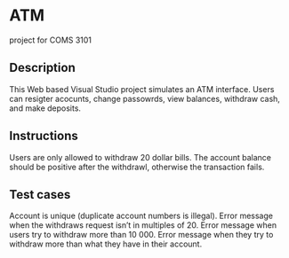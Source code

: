 # ATM
project for COMS 3101

## Description
This Web based Visual Studio project simulates an ATM interface. Users can resigter acocunts, change passowrds, view balances, withdraw cash, and make deposits.

## Instructions
Users are only allowed to withdraw 20 dollar bills.
The account balance should be positive after the withdrawl, otherwise the transaction fails. 


## Test cases
Account is unique (duplicate account numbers is illegal).
Error message when the withdraws request isn’t in multiples of 20.
Error message when users try to withdraw more than 10 000.
Error message when they try to withdraw more than what they have in their account.

